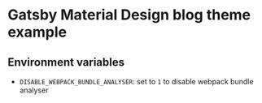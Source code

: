 # Gatsby Material Design blog theme example

## Environment variables

* `DISABLE_WEBPACK_BUNDLE_ANALYSER`: set to `1` to disable webpack bundle analyser
